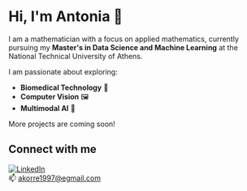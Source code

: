 # Hi, I'm Antonia 👋

I am a mathematician with a focus on applied mathematics, currently pursuing my **Master's in Data Science and Machine Learning** at the National Technical University of Athens. 


I am passionate about exploring:  
- **Biomedical Technology** 🧬  
- **Computer Vision** 🖼️  
- **Multimodal AI** 🤖  


More projects are coming soon!

## Connect with me
[![LinkedIn](https://img.shields.io/badge/LinkedIn-Profile-blue?style=for-the-badge&logo=linkedin)](https://www.linkedin.com/in/antonia-korre-148187271/)   
📫 [akorre1997@egmail.com](akorre1997@egmail.com)
